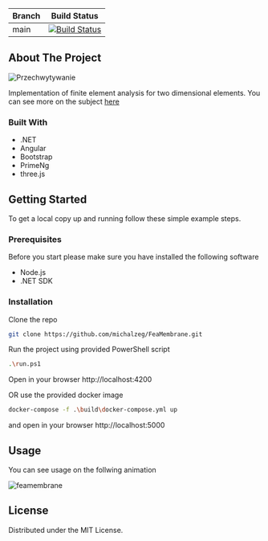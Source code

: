 
| Branch  | Build Status |
| ------------- | ------------- |
| main | [![Build Status](https://michalzeg.visualstudio.com/GitHub/_apis/build/status%2Fmichalzeg.FeaMembrane?branchName=main)](https://michalzeg.visualstudio.com/GitHub/_build/latest?definitionId=32&branchName=main)  |


<!-- Improved compatibility of back to top link: See: https://github.com/othneildrew/Best-README-Template/pull/73 -->
<a name="readme-top"></a>
<!--
<!-- ABOUT THE PROJECT -->
## About The Project
![Przechwytywanie](https://github.com/michalzeg/StruCal/assets/16364170/0645e9cc-5688-4cd2-a2b2-f26d64e535a4)

Implementation of finite element analysis for two dimensional elements. You can see more on the subject [here](https://en.wikipedia.org/wiki/Finite_element_method)

### Built With

* .NET
* Angular
* Bootstrap
* PrimeNg
* three.js

<!-- GETTING STARTED -->
## Getting Started

To get a local copy up and running follow these simple example steps.

### Prerequisites

Before you start please make sure you have installed the following software
* Node.js
* .NET SDK

### Installation
Clone the repo
   ```sh
   git clone https://github.com/michalzeg/FeaMembrane.git
   ```
Run the project using provided PowerShell script
   ```sh
   .\run.ps1
   ```
Open in your browser http://localhost:4200

OR use the provided docker image
   ```sh
   docker-compose -f .\build\docker-compose.yml up
   ```
and open in your browser http://localhost:5000
<!-- USAGE EXAMPLES -->
## Usage

You can see usage on the follwing animation

![feamembrane](https://github.com/michalzeg/StruCal/assets/16364170/785cf72a-178c-4c4b-9061-7362b0ad33d1)

<!-- LICENSE -->
## License

Distributed under the MIT License.
